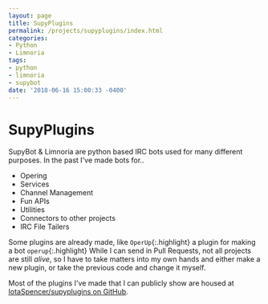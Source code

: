 ```yaml
---
layout: page
title: SupyPlugins
permalink: /projects/supyplugins/index.html
categories:
- Python
- Limnoria
tags:
- python
- limnoria
- supybot
date: '2018-06-16 15:00:33 -0400'
---
```

# SupyPlugins

SupyBot & Limnoria are python  based IRC bots used for many different purposes.
In the past I've made bots for..

* Opering
* Services
* Channel Management
* Fun APIs
* Utilities
* Connectors to other projects
* IRC File Tailers

Some plugins are already made, like `OperUp`{:.highlight} a plugin for making a bot `operup`{:.highlight}
While I can send in Pull Requests, not all projects are still *alive*, so I have to take matters into my own hands
and either make a new plugin, or take the previous code and change it myself.

Most of the plugins I've made that I can publicly show are housed at [IotaSpencer/supyplugins on GitHub](https://github.com/IotaSpencer/supyplugins).
